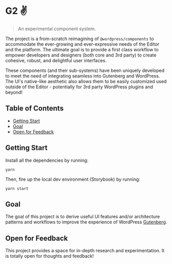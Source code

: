 # G2 ✌️

> An experimental component system.

The project is a from-scratch reimagining of `@wordpress/components` to accommodate the ever-growing and ever-expressive needs of the Editor and the platform. The ultimate goal is to provide a first class workflow to empower developers and designers (both core and 3rd party) to create cohesive, robust, and delightful user interfaces.

These components (and their sub-systems) have been uniquely developed to meet the need of integrating seamless into Gutenberg and WordPress. The UI's native-like aesthetic also allows them to be easily customized used outside of the Editor - potentially for 3rd party WordPress plugins and beyond!

## Table of Contents

<!-- START doctoc generated TOC please keep comment here to allow auto update -->
<!-- DON'T EDIT THIS SECTION, INSTEAD RE-RUN doctoc TO UPDATE -->

-   [Getting Start](#getting-start)
-   [Goal](#goal)
-   [Open for Feedback](#open-for-feedback)

<!-- END doctoc generated TOC please keep comment here to allow auto update -->

## Getting Start

Install all the dependencies by running:

```
yarn
```

Then, fire up the local dev environment (Storybook) by running:

```
yarn start
```

## Goal

The goal of this project is to derive useful UI features and/or architecture patterns and workflows to improve the experience of WordPress [Gutenberg](https://github.com/WordPress/gutenberg).

## Open for Feedback

This project provides a space for in-depth research and experimentation. It is totally open for thoughts and feedback!
